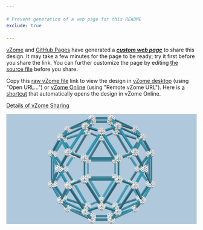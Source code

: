 ```yaml
---

# Prevent generation of a web page for this README
exclude: true

---
```


[vZome][vzome] and [GitHub Pages][pages] have generated a [***custom web page***][post] to share this design.
It may take a few minutes for the page to be ready; try it first before you share the link.
You can further customize the page by editing [the source file][source] before you share.

Copy this [raw vZome file][raw] link to view the design in
[vZome desktop][vzome] (using "Open URL...") or [vZome Online][online] (using "Remote vZome URL").
Here is [a shortcut][urlonline] that automatically opens the design in vZome Online.

[vzome]: https://www.vzome.com
[pages]: https://docs.github.com/en/pages
[online]: https://www.vzome.com/app

[Details of vZome Sharing](https://vzome.github.io/vzome/sharing.html#how-it-works)

![Image](<sample-vZome-share.png>)


[post]: <https://vorth.github.io/vzome-sharing/2021/11/29/sample-vZome-share-08-01-41.html>
[source]: <https://github.com/vorth/vzome-sharing/edit/main/_posts/2021-11-29-sample-vZome-share-08-01-41.md>
[urlonline]: <https://vzome.com/app?url=https://raw.githubusercontent.com/vorth/vzome-sharing/main/2021/11/29/08-01-41-sample-vZome-share/sample-vZome-share.vZome>
[raw]: <https://raw.githubusercontent.com/vorth/vzome-sharing/main/2021/11/29/08-01-41-sample-vZome-share/sample-vZome-share.vZome>
